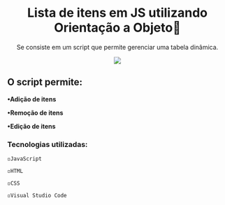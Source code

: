 <h1 align="center">Lista de itens em JS utilizando Orientação a Objeto📝</h1>
<p align="center">Se consiste em um script que permite gerenciar uma tabela dinâmica.</p>

<div align="center">
<img src="https://user-images.githubusercontent.com/85461392/200668082-9e0e9618-749d-4ae7-8e6e-1367c39bf4d2.png" />
</div>

<h2>O script permite:</h2>

**•Adição de itens**

**•Remoção de itens**

**•Edição de itens**

<h3>Tecnologias utilizadas:</h3>

`◽JavaScript`

`◽HTML`

`◽CSS`

`◽Visual Studio Code`
